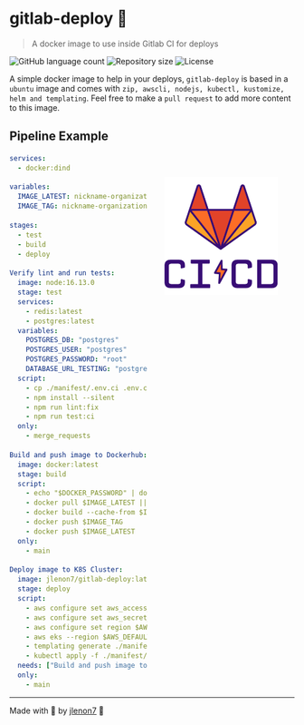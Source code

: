 # gitlab-deploy 🐳

> A docker image to use inside Gitlab CI for deploys

<p>
  <img alt="GitHub language count" src="https://img.shields.io/github/languages/count/jlenon7/gitlab-deploy?style=for-the-badge&logo=appveyor">

  <img alt="Repository size" src="https://img.shields.io/github/repo-size/jlenon7/gitlab-deploy?style=for-the-badge&logo=appveyor">

  <img alt="License" src="https://img.shields.io/badge/license-MIT-brightgreen?style=for-the-badge&logo=appveyor">
</p>

A simple docker image to help in your deploys, `gitlab-deploy` is based in a `ubuntu` image and comes with `zip, awscli, nodejs, kubectl, kustomize, helm and templating`.
Feel free to make a `pull request` to add more content to this image.

<img src=".github/gitlab-deploy.png" width="200px" align="right" hspace="30px" vspace="100px">

## Pipeline Example

```yaml
services:
  - docker:dind

variables:
  IMAGE_LATEST: nickname-organization/your-image-name-here:latest
  IMAGE_TAG: nickname-organization/your-image-name-here:$CI_COMMIT_SHA

stages:
  - test
  - build
  - deploy

Verify lint and run tests:
  image: node:16.13.0
  stage: test
  services:
    - redis:latest
    - postgres:latest
  variables:
    POSTGRES_DB: "postgres"
    POSTGRES_USER: "postgres"
    POSTGRES_PASSWORD: "root"
    DATABASE_URL_TESTING: "postgresql://postgres:root@postgres:5432/postgres?schema=public"
  script:
    - cp ./manifest/.env.ci .env.ci
    - npm install --silent
    - npm run lint:fix
    - npm run test:ci
  only:
    - merge_requests

Build and push image to Dockerhub:
  image: docker:latest
  stage: build
  script:
    - echo "$DOCKER_PASSWORD" | docker login -u "$DOCKER_USERNAME" --password-stdin
    - docker pull $IMAGE_LATEST || true
    - docker build --cache-from $IMAGE_LATEST -t $IMAGE_TAG -t $IMAGE_LATEST .
    - docker push $IMAGE_TAG
    - docker push $IMAGE_LATEST
  only:
    - main

Deploy image to K8S Cluster:
  image: jlenon7/gitlab-deploy:latest
  stage: deploy
  script:
    - aws configure set aws_access_key_id $AWS_ACCESS_KEY_ID
    - aws configure set aws_secret_access_key $AWS_SECRET_ACCESS_KEY
    - aws configure set region $AWS_DEFAULT_REGION
    - aws eks --region $AWS_DEFAULT_REGION update-kubeconfig --name eks-$AWS_DEFAULT_REGION-production
    - templating generate ./manifest/templates --set IMAGE_TAG=$IMAGE_TAG
    - kubectl apply -f ./manifest/config-map.yml -f ./manifest/deployment.yml
  needs: ["Build and push image to Dockerhub"]
  only:
    - main
```

---

Made with 🖤 by [jlenon7](https://github.com/jlenon7) :wave:
